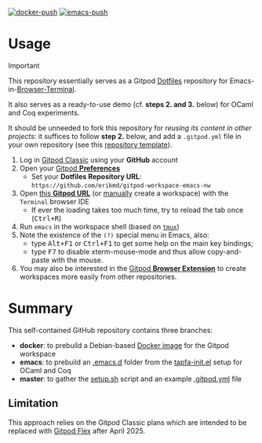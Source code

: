 [![docker-push](https://github.com/erikmd/gitpod-workspace-emacs-nw/actions/workflows/docker-push.yml/badge.svg?branch=docker)](https://github.com/erikmd/gitpod-workspace-emacs-nw/actions/workflows/docker-push.yml) [![emacs-push](https://github.com/erikmd/gitpod-workspace-emacs-nw/actions/workflows/emacs-push.yml/badge.svg?branch=emacs)](https://github.com/erikmd/gitpod-workspace-emacs-nw/actions/workflows/emacs-push.yml)

# Usage

> [!IMPORTANT]
> This repository essentially serves as a Gitpod [Dotfiles](https://www.gitpod.io/docs/configure/user-settings/dotfiles) repository for Emacs-in-[Browser-Terminal](https://www.gitpod.io/docs/references/ides-and-editors/browser-terminal).
> 
> It also serves as a ready-to-use demo (cf. **steps 2. and 3.** below) for OCaml and Coq experiments.
> 
> It should be unneeded to fork this repository for *reusing its content in other projects*: it suffices to follow **step 2.** below, and add a `.gitpod.yml` file in your own repository (see this [repository template](https://github.com/erikmd/gitpod-tp-env)).

1. Log in [Gitpod Classic](https://gitpod.io/login/) using your **GitHub** account
2. Open your [Gitpod **Preferences**](https://gitpod.io/user/preferences)
   * Set your **Dotfiles Repository URL**: `https://github.com/erikmd/gitpod-workspace-emacs-nw`
3. Open [this **Gitpod URL**](https://gitpod.io/new/?autostart=true&useLatest=true&editor=xterm&workspaceClass=g1-standard#https://github.com/erikmd/gitpod-workspace-emacs-nw/) (or [manually](https://gitpod.io/new) create a workspace) with the `Terminal` browser IDE
   * If ever the loading takes too much time, try to reload the tab once (<kbd>Ctrl+R</kbd>)
4. Run `emacs` in the workspace shell (based on [`tmux`](https://github.com/tmux/tmux/wiki))
5. Note the existence of the `(?)` special menu in Emacs, also:
   * type <kbd>Alt+F1</kbd> or <kbd>Ctrl+F1</kbd> to get some help on the main key bindings;
   * type <kbd>F7</kbd> to disable xterm-mouse-mode and thus allow copy-and-paste with the mouse.
6. You may also be interested in the [Gitpod **Browser Extension**](https://www.gitpod.io/docs/configure/user-settings/browser-extension) to create workspaces more easily from other repositories.

# Summary

This self-contained GitHub repository contains three branches:

* **docker**: to prebuild a Debian-based [Docker image](https://github.com/erikmd/gitpod-workspace-emacs-nw/pkgs/container/gitpod-workspace-emacs-nw) for the Gitpod workspace
* **emacs**: to prebuild an [.emacs.d](https://erikmd.github.io/gitpod-workspace-emacs-nw/batch-install/) folder from the [tapfa-init.el](https://github.com/erikmd/tapfa-init.el) setup for OCaml and Coq
* **master**: to gather the [setup.sh](./setup.sh) script and an example [.gitpod.yml](./.gitpod.yml) file

## Limitation

This approach relies on the Gitpod Classic plans which are intended to
be replaced with [Gitpod Flex](https://www.gitpod.io/pricing) after
April 2025.
